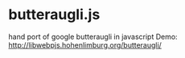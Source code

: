 # butteraugli.js
hand port of google butteraugli in javascript
Demo: http://libwebpjs.hohenlimburg.org/butteraugli/
